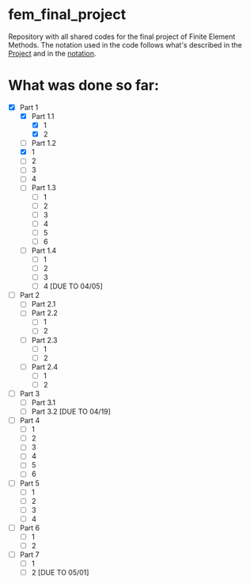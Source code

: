 # fem_final_project
Repository with all shared codes for the final project of Finite Element Methods.
The notation used in the code follows what's described in the [Project](https://github.com/aaronmqs/fem_final_project/blob/main/project.pdf) and in the [notation](https://github.com/aaronmqs/fem_final_project/blob/main/notation.m).

# What was done so far:

- [x] Part 1
  - [x] Part 1.1
    - [x] 1
    - [x] 2
  - [ ]  Part 1.2
    - [x] 1
    - [ ] 2
    - [ ] 3
    - [ ] 4
  - [ ] Part 1.3
    - [ ] 1
    - [ ] 2
    - [ ] 3
    - [ ] 4
    - [ ] 5
    - [ ] 6
  - [ ] Part 1.4
    - [ ] 1
    - [ ] 2
    - [ ] 3
    - [ ] 4 [DUE TO 04/05]
- [ ] Part 2
  - [ ] Part 2.1
  - [ ] Part 2.2
    - [ ] 1
    - [ ] 2
  - [ ] Part 2.3
    - [ ] 1
    - [ ] 2
  - [ ] Part 2.4 
    - [ ] 1
    - [ ] 2
- [ ] Part 3
  - [ ] Part 3.1
  - [ ] Part 3.2 [DUE TO 04/19]
- [ ] Part 4
    - [ ] 1
    - [ ] 2
    - [ ] 3
    - [ ] 4
    - [ ] 5
    - [ ] 6
- [ ] Part 5
  - [ ] 1
  - [ ] 2
  - [ ] 3
  - [ ] 4
- [ ] Part 6
  - [ ] 1
  - [ ] 2
- [ ] Part 7 
  - [ ] 1
  - [ ] 2 [DUE TO 05/01]
